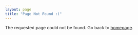 ```yaml
---
layout: page
title: "Page Not Found :("
---
```

The requested page could not be found. Go back to [homepage](/).
